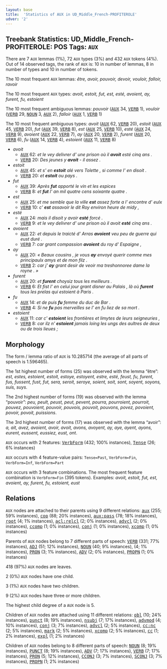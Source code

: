 ```yaml
---
layout: base
title:  'Statistics of AUX in UD_Middle_French-PROFITEROLE'
udver: '2'
---
```


## Treebank Statistics: UD_Middle_French-PROFITEROLE: POS Tags: `AUX`

There are 7 `AUX` lemmas (1%), 72 `AUX` types (3%) and 432 `AUX` tokens (4%).
Out of 14 observed tags, the rank of `AUX` is: 10 in number of lemmas, 8 in number of types and 10 in number of tokens.

The 10 most frequent `AUX` lemmas: <em>être, avoir, pouvoir, devoir, vouloir, falloir, ravoir</em>

The 10 most frequent `AUX` types:  <em>avoit, estoit, fut, est, esté, avoient, ay, furent, fu, estoient</em>

The 10 most frequent ambiguous lemmas: <em>pouvoir</em> (<tt><a href="frm_profiterole-pos-AUX.html">AUX</a></tt> 34, <tt><a href="frm_profiterole-pos-VERB.html">VERB</a></tt> 1), <em>vouloir</em> (<tt><a href="frm_profiterole-pos-VERB.html">VERB</a></tt> 29, <tt><a href="frm_profiterole-pos-NOUN.html">NOUN</a></tt> 3, <tt><a href="frm_profiterole-pos-AUX.html">AUX</a></tt> 2), <em>falloir</em> (<tt><a href="frm_profiterole-pos-AUX.html">AUX</a></tt> 1, <tt><a href="frm_profiterole-pos-VERB.html">VERB</a></tt> 1)

The 10 most frequent ambiguous types:  <em>avoit</em> (<tt><a href="frm_profiterole-pos-AUX.html">AUX</a></tt> 62, <tt><a href="frm_profiterole-pos-VERB.html">VERB</a></tt> 20), <em>estoit</em> (<tt><a href="frm_profiterole-pos-AUX.html">AUX</a></tt> 45, <tt><a href="frm_profiterole-pos-VERB.html">VERB</a></tt> 20), <em>fut</em> (<tt><a href="frm_profiterole-pos-AUX.html">AUX</a></tt> 39, <tt><a href="frm_profiterole-pos-VERB.html">VERB</a></tt> 8), <em>est</em> (<tt><a href="frm_profiterole-pos-AUX.html">AUX</a></tt> 25, <tt><a href="frm_profiterole-pos-VERB.html">VERB</a></tt> 10), <em>esté</em> (<tt><a href="frm_profiterole-pos-AUX.html">AUX</a></tt> 24, <tt><a href="frm_profiterole-pos-VERB.html">VERB</a></tt> 9), <em>avoient</em> (<tt><a href="frm_profiterole-pos-AUX.html">AUX</a></tt> 22, <tt><a href="frm_profiterole-pos-VERB.html">VERB</a></tt> 7), <em>ay</em> (<tt><a href="frm_profiterole-pos-AUX.html">AUX</a></tt> 20, <tt><a href="frm_profiterole-pos-VERB.html">VERB</a></tt> 2), <em>furent</em> (<tt><a href="frm_profiterole-pos-AUX.html">AUX</a></tt> 20, <tt><a href="frm_profiterole-pos-VERB.html">VERB</a></tt> 6), <em>fu</em> (<tt><a href="frm_profiterole-pos-AUX.html">AUX</a></tt> 14, <tt><a href="frm_profiterole-pos-VERB.html">VERB</a></tt> 4), <em>estoient</em> (<tt><a href="frm_profiterole-pos-AUX.html">AUX</a></tt> 11, <tt><a href="frm_profiterole-pos-VERB.html">VERB</a></tt> 8)


* <em>avoit</em>
  * <tt><a href="frm_profiterole-pos-AUX.html">AUX</a></tt> 62: <em>et le vey delivrer d' une prison où il <b>avoit</b> esté cinq ans .</em>
  * <tt><a href="frm_profiterole-pos-VERB.html">VERB</a></tt> 20: <em>Des jeunes y <b>avoit</b> - il assez .</em>
* <em>estoit</em>
  * <tt><a href="frm_profiterole-pos-AUX.html">AUX</a></tt> 45: <em>et s' en <b>estoit</b> alé vers Tolette , si comme l' en disoit .</em>
  * <tt><a href="frm_profiterole-pos-VERB.html">VERB</a></tt> 20: <em>et <b>estoit</b> ou pays .</em>
* <em>fut</em>
  * <tt><a href="frm_profiterole-pos-AUX.html">AUX</a></tt> 39: <em>Après <b>fut</b> apporté le vin et les espices</em>
  * <tt><a href="frm_profiterole-pos-VERB.html">VERB</a></tt> 8: <em>et <b>fut</b> l' an mil quatre cens soixante quatre .</em>
* <em>est</em>
  * <tt><a href="frm_profiterole-pos-AUX.html">AUX</a></tt> 25: <em>et me semble que la ville <b>est</b> assez forte a l' encontre d' eulx</em>
  * <tt><a href="frm_profiterole-pos-VERB.html">VERB</a></tt> 10: <em>c' <b>est</b> assavoir le dit Roy environ heure de midy ,</em>
* <em>esté</em>
  * <tt><a href="frm_profiterole-pos-AUX.html">AUX</a></tt> 24: <em>mais il disoit y avoir <b>esté</b> forcé .</em>
  * <tt><a href="frm_profiterole-pos-VERB.html">VERB</a></tt> 9: <em>et le vey delivrer d' une prison où il avoit <b>esté</b> cinq ans .</em>
* <em>avoient</em>
  * <tt><a href="frm_profiterole-pos-AUX.html">AUX</a></tt> 22: <em>et depuis le traicté d' Arras <b>avoient</b> veu peu de guerre qui eust duré .</em>
  * <tt><a href="frm_profiterole-pos-VERB.html">VERB</a></tt> 7: <em>car grant compassion <b>avoient</b> du roy d' Espaigne ,</em>
* <em>ay</em>
  * <tt><a href="frm_profiterole-pos-AUX.html">AUX</a></tt> 20: <em>« Beaux cousins , je vous <b>ay</b> envoyé querir comme mes principaulx amys et de mon filz .</em>
  * <tt><a href="frm_profiterole-pos-VERB.html">VERB</a></tt> 2: <em>car j' <b>ay</b> grant desir de veoir ma treshonnoree dame la royne . »</em>
* <em>furent</em>
  * <tt><a href="frm_profiterole-pos-AUX.html">AUX</a></tt> 20: <em>et <b>furent</b> choysiz tous les meilleurs .</em>
  * <tt><a href="frm_profiterole-pos-VERB.html">VERB</a></tt> 6: <em>Et fist l' en celui jour grant disner au Palais , là où <b>furent</b> tous les prelas qui estoient à Paris .</em>
* <em>fu</em>
  * <tt><a href="frm_profiterole-pos-AUX.html">AUX</a></tt> 14: <em>et de puis <b>fu</b> femme du duc de Bar .</em>
  * <tt><a href="frm_profiterole-pos-VERB.html">VERB</a></tt> 4: <em>Si ne <b>fu</b> pas merveilles se l' en fu liez de sa mort .</em>
* <em>estoient</em>
  * <tt><a href="frm_profiterole-pos-AUX.html">AUX</a></tt> 11: <em>car c' <b>estoient</b> les frontières et limytes de leurs seigneuries ,</em>
  * <tt><a href="frm_profiterole-pos-VERB.html">VERB</a></tt> 8: <em>car ilz n' <b>estoient</b> jamais loing les ungs des aultres de deux ou de trois lieues ;</em>

## Morphology

The form / lemma ratio of `AUX` is 10.285714 (the average of all parts of speech is 1.596465).

The 1st highest number of forms (25) was observed with the lemma “être”: <em>est, estes, estoient, estoit, estoye, estoyent, estre, esté, feust, fu, furent, fus, fussent, fust, fut, sera, seroit, seroye, soient, soit, sont, soyent, soyons, suis, suys</em>.

The 2nd highest number of forms (19) was observed with the lemma “pouvoir”: <em>peu, peult, peust, peut, pevent, pourra, pourroient, pourroit, pouvez, pouvoient, pouvoir, pouvois, pouvoit, pouvons, povez, povoient, povoir, povoit, puissions</em>.

The 3rd highest number of forms (17) was observed with the lemma “avoir”: <em>a, ait, avez, avoient, avoir, avoit, avons, avoyent, ay, aye, ayent, ayons, eurent, eussent, eussiez, eust, ont</em>.

`AUX` occurs with 2 features: <tt><a href="frm_profiterole-feat-VerbForm.html">VerbForm</a></tt> (432; 100% instances), <tt><a href="frm_profiterole-feat-Tense.html">Tense</a></tt> (26; 6% instances)

`AUX` occurs with 4 feature-value pairs: `Tense=Past`, `VerbForm=Fin`, `VerbForm=Inf`, `VerbForm=Part`

`AUX` occurs with 3 feature combinations.
The most frequent feature combination is `VerbForm=Fin` (395 tokens).
Examples: <em>avoit, estoit, fut, est, avoient, ay, furent, fu, estoient, eust</em>


## Relations

`AUX` nodes are attached to their parents using 9 different relations: <tt><a href="frm_profiterole-dep-aux.html">aux</a></tt> (255; 59% instances), <tt><a href="frm_profiterole-dep-cop.html">cop</a></tt> (88; 20% instances), <tt><a href="frm_profiterole-dep-aux-pass.html">aux:pass</a></tt> (78; 18% instances), <tt><a href="frm_profiterole-dep-root.html">root</a></tt> (4; 1% instances), <tt><a href="frm_profiterole-dep-acl-relcl.html">acl:relcl</a></tt> (2; 0% instances), <tt><a href="frm_profiterole-dep-advcl.html">advcl</a></tt> (2; 0% instances), <tt><a href="frm_profiterole-dep-ccomp.html">ccomp</a></tt> (1; 0% instances), <tt><a href="frm_profiterole-dep-conj.html">conj</a></tt> (1; 0% instances), <tt><a href="frm_profiterole-dep-xcomp.html">xcomp</a></tt> (1; 0% instances)

Parents of `AUX` nodes belong to 7 different parts of speech: <tt><a href="frm_profiterole-pos-VERB.html">VERB</a></tt> (331; 77% instances), <tt><a href="frm_profiterole-pos-ADJ.html">ADJ</a></tt> (51; 12% instances), <tt><a href="frm_profiterole-pos-NOUN.html">NOUN</a></tt> (40; 9% instances),  (4; 1% instances), <tt><a href="frm_profiterole-pos-PRON.html">PRON</a></tt> (3; 1% instances), <tt><a href="frm_profiterole-pos-ADV.html">ADV</a></tt> (2; 0% instances), <tt><a href="frm_profiterole-pos-PROPN.html">PROPN</a></tt> (1; 0% instances)

418 (97%) `AUX` nodes are leaves.

2 (0%) `AUX` nodes have one child.

3 (1%) `AUX` nodes have two children.

9 (2%) `AUX` nodes have three or more children.

The highest child degree of a `AUX` node is 5.

Children of `AUX` nodes are attached using 11 different relations: <tt><a href="frm_profiterole-dep-obl.html">obl</a></tt> (10; 24% instances), <tt><a href="frm_profiterole-dep-punct.html">punct</a></tt> (8; 19% instances), <tt><a href="frm_profiterole-dep-nsubj.html">nsubj</a></tt> (7; 17% instances), <tt><a href="frm_profiterole-dep-advmod.html">advmod</a></tt> (4; 10% instances), <tt><a href="frm_profiterole-dep-conj.html">conj</a></tt> (3; 7% instances), <tt><a href="frm_profiterole-dep-advcl.html">advcl</a></tt> (2; 5% instances), <tt><a href="frm_profiterole-dep-cc-nc.html">cc:nc</a></tt> (2; 5% instances), <tt><a href="frm_profiterole-dep-mark.html">mark</a></tt> (2; 5% instances), <tt><a href="frm_profiterole-dep-xcomp.html">xcomp</a></tt> (2; 5% instances), <tt><a href="frm_profiterole-dep-cc.html">cc</a></tt> (1; 2% instances), <tt><a href="frm_profiterole-dep-expl.html">expl</a></tt> (1; 2% instances)

Children of `AUX` nodes belong to 8 different parts of speech: <tt><a href="frm_profiterole-pos-NOUN.html">NOUN</a></tt> (8; 19% instances), <tt><a href="frm_profiterole-pos-PUNCT.html">PUNCT</a></tt> (8; 19% instances), <tt><a href="frm_profiterole-pos-ADV.html">ADV</a></tt> (7; 17% instances), <tt><a href="frm_profiterole-pos-VERB.html">VERB</a></tt> (7; 17% instances), <tt><a href="frm_profiterole-pos-PRON.html">PRON</a></tt> (5; 12% instances), <tt><a href="frm_profiterole-pos-CCONJ.html">CCONJ</a></tt> (3; 7% instances), <tt><a href="frm_profiterole-pos-SCONJ.html">SCONJ</a></tt> (3; 7% instances), <tt><a href="frm_profiterole-pos-PROPN.html">PROPN</a></tt> (1; 2% instances)

